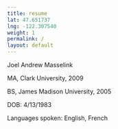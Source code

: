 ```yaml
---
title: resume
lat: 47.651737
lng: -122.307540
weight: 1
permalink: /
layout: default
---
```


Joel Andrew Masselink

MA, Clark University, 2009

BS, James Madison University, 2005

DOB: 4/13/1983

Languages spoken: English, French
